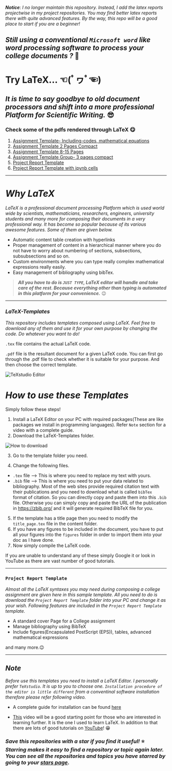 ***Notice***: *I no longer maintain this repository. Instead, I add the latex reports projectwise in my project repositories. You may find better latex reports there with quite advanced features. By the way, this repo will be a good place to start if you are a beginner!*

##  *Still using a conventional `Microsoft word` like word processing software to process your college documents ?* 🤔

# Try LaTeX... ☜(ﾟヮﾟ☜)

## *It is time to say goodbye to old document processors and shift into a more professional Platform for Scientific Writing.* 😎

### Check some of the pdfs rendered through LaTeX 😋

1. [Assignment Template- Including-codes, mathematical equations](https://nbviewer.jupyter.org/github/bimalka98/LaTeX-Templates/blob/master/Assignment%20Template-%20Including-codes%2C%20mathematical%20equations.pdf)
2. [Assignment Template 2 Pages Compact](https://nbviewer.jupyter.org/github/bimalka98/LaTeX-Templates/blob/master/Assignment_Template_2_Pages_Compact/ASSIGNMENT.pdf)
3. [Assignment Template 8-15 Pages](https://nbviewer.jupyter.org/github/bimalka98/LaTeX-Templates/blob/master/Assignment_Template_8-15_Pages/AssignmentTemplate.pdf)
4. [Assignment Template Group- 3 pages compact](https://nbviewer.jupyter.org/github/bimalka98/LaTeX-Templates/blob/master/Assignment_Template_Group_3_pages_compact/document.pdf)
5. [Project Report Template](https://github.com/bimalka98/LaTeX-Templates/blob/master/Project%20Report%20Template/Project%20Report%20Template.pdf)
6. [Project Report Template with ipynb cells](https://github.com/bimalka98/LaTeX-Templates/blob/master/Project%20Report%20Template%20with%20ipynb%20cells/Project%20Report%20Template%20with%20ipynb%20cells.pdf)

---

# *Why LaTeX*

*LaTeX is a professional document processing Platform which is used world wide by scientists, mathematicians, researchers, engineers,  university students and many more for composing their documents in a very professional way. It has become so popular because of its various awesome features. Some of them are given below.*

* Automatic content table creation with hyperlinks
* Proper management of content in a  hierarchical manner where you do not have to worry about numbering of sections, subsections, subsubsections and so on.
* Custom environments where you can type really complex mathematical expressions really easily.
* Easy management of bibliography using bibTex.

> ***All you have to do is `JUST TYPE`, LaTeX editor will handle and take care of the rest. Because everything other than typing is automated in this platform for your convenience.*** 😉

---

### *LaTeX-Templates*

*This repository includes templates composed using LaTeX. Feel free to download any of them and use it for your own purpose by changing the code. Do whatever you want to do!*

`.tex` file contains the actual LaTeX code.

`.pdf` file is the resultant document for a given LaTeX code. You can first go through the .pdf file to check whether it is suitable for your purpose. And then choose the correct template.

![TeXstudio Editor](https://github.com/bimalka98/LaTeX-Templates/blob/master/Figures/TeXstudio.png)


# *How to use these Templates*

Simply follow these steps!

1. Install a LaTeX Editor on your PC with required packages(These are like packages we install in programming languages). Refer `Note`  section for a video with a complete guide.
2. Download the LaTeX-Templates folder.

![How to download](https://github.com/bimalka98/LaTeX-Templates/blob/master/Figures/howtodownload.PNG)

3. Go to the template folder you need.

4. Change the following files.
* `.tex` file --> This is where you need to replace my text with yours.
* `.bib` file --> This is where you need to put your data related to bibliography. Most of the web sites provide required citation text with their publications and you need to download what is called `bibTex` format of citation. So you can directly copy and paste them into this `.bib` file. Otherwise you can simply copy and paste the URL of the publication in https://zbib.org/ and it will generate required BibTeX file for you.
5. If the template has a title page then you need to modify the `title_page.tex` file in the content folder.
6. If you have any figures to be included in the document, you have to put all your figures into the `figures` folder in order to import them into your doc as I have done.
7. Now simply compile the LaTeX code.

If you are unable to understand any of these simply Google it or look in YouTube as there are vast number of good tutorials.

---

### `Project Report Template`

*Almost all the LaTeX syntaxes you may need during composing a college assignment are given here in this sample template. All you need to do is download the `Project Report Template` folder into your PC and change it as your wish. Following features are included in the `Project Report Template` template.*

* A standard cover Page for a College assignment
* Manage bibliography using BibTeX
* Include figures(Encapsulated PostScript (EPS)), tables, advanced mathematical expressions 

and many more.😉

---

## *Note*

*Before use this templates you need to install a LaTeX Editor. I personally prefer `TeXstudio`. It is up to you to choose one. `Installation procedure of the editor is little different` from a conventinal software installation therefore please refer following video.*

- A complete guide for installation can be found [here](https://youtu.be/TWRP_94eock)

- [This](https://www.youtube.com/watch?v=Qjp-a2uZWZc&t=15s) video will be a good starting point for those who are interested in learning further. It is the one I used to learn LaTeX. In addition to that there are  lots of good tutorials on [YouTube](https://youtube.com/playlist?list=PLknjcpwMhvSgauKyhScPiQGW9H4V0EKj5)! 😁

### *Save this repositories with a star if you find it useful!* ⭐ *Starring makes it easy to find a repository or topic again later. You can see all the repositories and topics you have starred by going to your [stars page](https://github.com/stars).*
